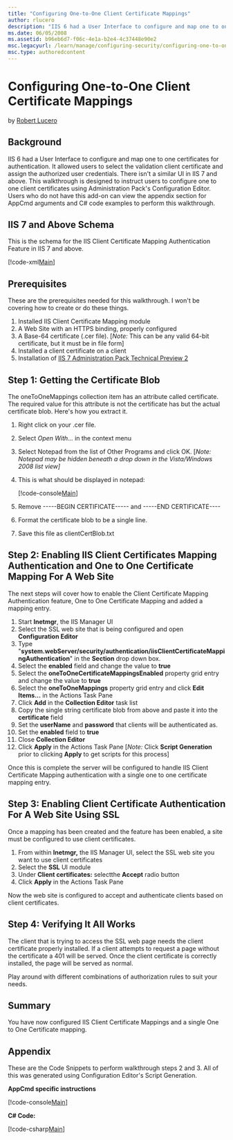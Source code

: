 ```yaml
---
title: "Configuring One-to-One Client Certificate Mappings"
author: rlucero
description: "IIS 6 had a User Interface to configure and map one to one certificates for authentication. It allowed users to select the validation client certificate and..."
ms.date: 06/05/2008
ms.assetid: b96eb6d7-f06c-4e1a-b2e4-4c37448e90e2
msc.legacyurl: /learn/manage/configuring-security/configuring-one-to-one-client-certificate-mappings
msc.type: authoredcontent
---
```

Configuring One-to-One Client Certificate Mappings
====================
by [Robert Lucero](https://github.com/rlucero)

## Background

IIS 6 had a User Interface to configure and map one to one certificates for authentication. It allowed users to select the validation client certificate and assign the authorized user credentials. There isn't a similar UI in IIS 7 and above. This walkthrough is designed to instruct users to configure one to one client certificates using Administration Pack's Configuration Editor. Users who do not have this add-on can view the appendix section for AppCmd arguments and C# code examples to perform this walkthrough.

## IIS 7 and Above Schema

This is the schema for the IIS Client Certificate Mapping Authentication Feature in IIS 7 and above.

[!code-xml[Main](configuring-one-to-one-client-certificate-mappings/samples/sample1.xml)]

## Prerequisites

These are the prerequisites needed for this walkthrough. I won't be covering how to create or do these things.

1. Installed IIS Client Certificate Mapping module
2. A Web Site with an HTTPS binding, properly configured
3. A Base-64 certificate (.cer file). [*Note:* This can be any valid 64-bit certificate, but it must be in file form]
4. Installed a client certificate on a client
5. Installation of [IIS 7 Administration Pack Technical Preview 2](https://blogs.iis.net/rlucero/archive/2008/05/13/iis7-administration-pack-and-database-manager-technical-preview-2.aspx)

## Step 1: Getting the Certificate Blob

The oneToOneMappings collection item has an attribute called certificate. The required value for this attribute is not the certificate has but the actual certificate blob. Here's how you extract it.

1. Right click on your .cer file.
2. Select *Open With...* in the context menu
3. Select Notepad from the list of Other Programs and click OK. [*Note: Notepad may be hidden beneath a drop down in the Vista/Windows 2008 list view]*
4. This is what should be displayed in notepad:

    [!code-console[Main](configuring-one-to-one-client-certificate-mappings/samples/sample2.cmd)]
5. Remove -----BEGIN CERTIFICATE----- and -----END CERTIFICATE----
6. Format the certificate blob to be a single line.
7. Save this file as clientCertBlob.txt

## Step 2: Enabling IIS Client Certificates Mapping Authentication and One to One Certificate Mapping For A Web Site

The next steps will cover how to enable the Client Certificate Mapping Authentication feature, One to One Certificate Mapping and added a mapping entry.

1. Start **Inetmgr**, the IIS Manager UI
2. Select the SSL web site that is being configured and open **Configuration Editor**
3. Type "**system.webServer/security/authentication/iisClientCertificateMappingAuthentication**" in the **Section** drop down box.
4. Select the **enabled** field and change the value to **true**
5. Select the **oneToOneCertificateMappingsEnabled** property grid entry and change the value to **true**
6. Select the **oneToOneMappings** property grid entry and click **Edit Items...** in the Actions Task Pane
7. Click **Add** in the **Collection Editor** task list
8. Copy the single string certificate blob from above and paste it into the **certificate** field
9. Set the **userName** and **password** that clients will be authenticated as.
10. Set the **enabled** field to **true**
11. Close **Collection Editor**
12. Click **Apply** in the Actions Task Pane [*Note:* Click **Script Generation** prior to clicking **Apply** to get scripts for this process]

Once this is complete the server will be configured to handle IIS Client Certificate Mapping authentication with a single one to one certificate mapping entry.

## Step 3: Enabling Client Certificate Authentication For A Web Site Using SSL

Once a mapping has been created and the feature has been enabled, a site must be configured to use client certificates.

1. From within **Inetmgr,** the IIS Manager UI, select the SSL web site you want to use client certificates
2. Select the **SSL** UI module
3. Under **Client certificates:** selectthe **Accept** radio button
4. Click **Apply** in the Actions Task Pane

Now the web site is configured to accept and authenticate clients based on client certificates.

## Step 4: Verifying It All Works

The client that is trying to access the SSL web page needs the client certificate properly installed. If a client attempts to request a page without the certificate a 401 will be served. Once the client certificate is correctly installed, the page will be served as normal.

Play around with different combinations of authorization rules to suit your needs.

## Summary

You have now configured IIS Client Certificate Mappings and a single One to One Certificate mapping.

## Appendix

These are the Code Snippets to perform walkthrough steps 2 and 3. All of this was generated using Configuration Editor's Script Generation.

**AppCmd specific instructions**

[!code-console[Main](configuring-one-to-one-client-certificate-mappings/samples/sample3.cmd)]

**C# Code:** 

[!code-csharp[Main](configuring-one-to-one-client-certificate-mappings/samples/sample4.cs)]